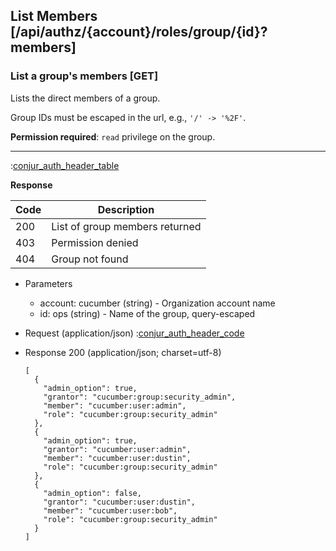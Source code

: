 ## List Members [/api/authz/{account}/roles/group/{id}?members]

### List a group's members [GET]

Lists the direct members of a group.

Group IDs must be escaped in the url, e.g., `'/' -> '%2F'`.

**Permission required**: `read` privilege on the group.

---

:[conjur_auth_header_table](partials/conjur_auth_header_table.md)

**Response**

|Code|Description|
|----|-----------|
|200|List of group members returned|
|403|Permission denied|
|404|Group not found|

+ Parameters
    + account: cucumber (string) - Organization account name
    + id: ops (string) - Name of the group, query-escaped

+ Request (application/json)
    :[conjur_auth_header_code](partials/conjur_auth_header_code.md)

+ Response 200 (application/json; charset=utf-8)

    ```
    [
      {
        "admin_option": true,
        "grantor": "cucumber:group:security_admin",
        "member": "cucumber:user:admin",
        "role": "cucumber:group:security_admin"
      },
      {
        "admin_option": true,
        "grantor": "cucumber:user:admin",
        "member": "cucumber:user:dustin",
        "role": "cucumber:group:security_admin"
      },
      {
        "admin_option": false,
        "grantor": "cucumber:user:dustin",
        "member": "cucumber:user:bob",
        "role": "cucumber:group:security_admin"
      }
    ]
    ```
